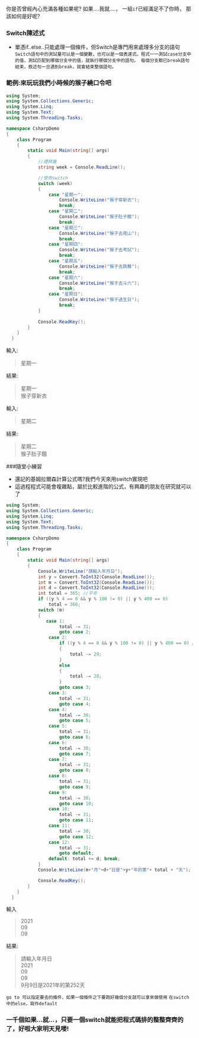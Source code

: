 你是否曾經內心充滿各種如果呢?
如果....我就....，
一組`if`已經滿足不了你時，
那該如何是好呢?

### Switch陳述式
* 單憑if..else..只能處理一個條件，但Switch是專門用來處理多分支的語句
`
Switch語句中的測試量可以是一個變數，也可以是一個表達式。程式一一測試case分支中的值，測試匹配到哪個分支中的值，就執行哪個分支中的語句。
每個分支都已break語句結束，敘述句一旦遇到break，就會結束整個語句。
`
### 範例:來玩玩我們小時候的猴子繞口令吧
```csharp
using System;
using System.Collections.Generic;
using System.Linq;
using System.Text;
using System.Threading.Tasks;

namespace CsharpDemo
{
    class Program
    {
        static void Main(string[] args)
        {
            //禮拜幾
            string week = Console.ReadLine();

            //使用switch
            switch (week)
            {
                case "星期一":
                    Console.WriteLine("猴子穿新衣");
                    break;
                case "星期二":
                    Console.WriteLine("猴子肚子餓");
                    break;
                case "星期三":
                    Console.WriteLine("猴子去爬山");
                    break;
                case "星期四":
                    Console.WriteLine("猴子去考試");
                    break;
                case "星期五":
                    Console.WriteLine("猴子去跳舞");
                    break;
                case "星期六":
                    Console.WriteLine("猴子去斗六");
                    break;
                case "星期日":
                    Console.WriteLine("猴子過生日");
                    break;
            }
            
            Console.ReadKey();
        }
    }
  }
  ```
  
  輸入:
  >星期一

結果:
>星期一\
猴子穿新衣

  輸入:
  >星期二

結果:
>星期二\
猴子肚子餓

###隨堂小練習
* 還記的基姆拉爾森計算公式嗎?我們今天來用switch實現吧
* 這過程程式可能會複雜點，屬於比較進階的公式，有興趣的朋友在研究就可以了
```csharp
using System;
using System.Collections.Generic;
using System.Linq;
using System.Text;
using System.Threading.Tasks;

namespace CsharpDemo
{
    class Program
    {
        static void Main(string[] args)
        {
            Console.WriteLine("請輸入年月日");
            int y = Convert.ToInt32(Console.ReadLine());
            int m = Convert.ToInt32(Console.ReadLine());
            int d = Convert.ToInt32(Console.ReadLine());
            int total = 365; //平年
            if ((y % 4 == 0 && y % 100 != 0) || y % 400 == 0)
                total = 366;
            switch (m)
            {
               case 1:
                    total -= 31;
                    goto case 2;
                case 2:
                    if ((y % 4 == 0 && y % 100 != 0) || y % 400 == 0) //閏年
                    {
                        total -= 29;
                    }
                    else
                    {
                        total -= 28;
                    }
                    goto case 3;
                case 3:
                    total -= 31;
                    goto case 4;
                case 4:
                    total -= 30;
                    goto case 5;
                case 5:
                    total -= 31;
                    goto case 6;
                case 6:
                    total -= 30;
                    goto case 7;
                case 7:
                    total -= 31;
                    goto case 8;
                case 8:
                    total -= 31;
                    goto case 9;
                case 9:
                    total -= 30;
                    goto case 10;
                case 10:
                    total -= 31;
                    goto case 11;
                case 11:
                    total -= 30;
                    goto case 12;
                case 12:
                    total -= 31;
                    goto default;
                default: total += d; break;
            }
            Console.WriteLine(m+"月"+d+"日是"+y+"年的第"+ total + "天");

            Console.ReadKey();
        }
    }
  }
  ```


輸入
>2021\
09\
09

結果:
>請輸入年月日\
2021\
09\
09\
9月9日是2021年的第252天

`go to 可以指定要去的條件，如果一個條件之下要跑好幾個分支就可以拿來做使用`
`在switch中的else，寫作default`

### 一千個如果...就...，只要一個switch就能把程式碼排的整整齊齊的了，好啦大家明天見喽!